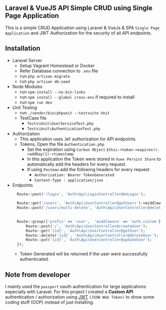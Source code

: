 ## Laravel & VueJS API Simple CRUD using Single Page Application
This is a simple CRUD Application using Laravel & VueJs & SPA `Single Page Application` and JWT Authorization for the security of all API endpoints.
## Installation

- Laravel Server
  - Setup Vagrant Homestead or Docker
  - Refer Database connection to `.env` file
  - run `php artisan migrate`
  - run `php artisan db:seed`
- Node Modules
  - run `npm-install --no-bin-links`  
  - run `npm install --global cross-env` if required to install
  - run `npm run dev`
- Unit Testing
  - run `./vendor/bin/phpunit --testsuite Unit`
  - TestCase file
    - `Tests\Unit\UserServiceTest.php`
    - `Tests\Unit\AuthenticationTest.php`
- Authorization
  - This application uses `JWT` authorization for API endpoints.
  - Tokens, Open the file `Authentication.php`
    - Set the expiration using `Carbon Object` `$this->token->expires()->addDay(1)->timestamp`
    - In this application the Token were stored in `Vuex Persist Store` to automatically add the headers for every request.
    - If using `Postman` add the following headers for every request  
      - `Authorization: Bearer TokenGenerated`
      - `Content-Type : application/json`
- Endpoints
  ```php
    Route::post('/login', 'Auth\Api\LoginController@doLogin');
    
    Route::get('/users', 'Auth\Api\UserController@getUsers')->middleware('auth.custom');
    Route::post('/users/multi-delete', 'Auth\Api\UserController@deleteUsers')->middleware('auth.custom');
    
    
    Route::group(['prefix' => 'user',  'middleware' => 'auth.custom'], function() {
        Route::post('/', 'Auth\Api\UserController@createUser');
        Route::get('{id}', 'Auth\Api\UserController@getUser');
        Route::delete('{id}', 'Auth\Api\UserController@deleteUser');
        Route::put('{id}', 'Auth\Api\UserController@updateUser');
    });
  ```   
  - Token Generated will be returned if the user were successfully authenticated.

## Note from developer

I mainly used the `passport` oauth authentication for large applications especially with Laravel. For this project I created a **Custom API** authentication / authorization using [JWT](https://jwt.io/) `(JSON Web Token)` to show some coding stuff (OOP) instead of just installing.
 
  

